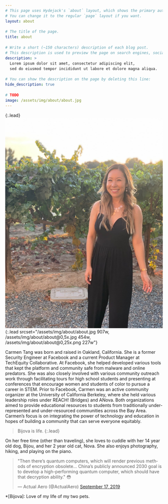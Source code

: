 ```yaml
---
# This page uses Hydejack's `about` layout, which shows the primary author's picture and about text at the top.
# You can change it to the regular `page` layout if you want.
layout: about

# The title of the page.
title: about

# Write a short (~150 characters) description of each blog post.
# This description is used to preview the page on search engines, social media, etc.
description: >
  Lorem ipsum dolor sit amet, consectetur adipiscing elit,
  sed do eiusmod tempor incididunt ut labore et dolore magna aliqua.

# You can show the description on the page by deleting this line:
hide_description: true

# TODO
image: /assets/img/about/about.jpg
---
```


{:.lead}
![carmen](assets/img/about/about.jpg){:.lead srcset="/assets/img/about/about.jpg 907w, /assets/img/about/about@0,5x.jpg 454w, /assets/img/about/about@0,25x.png 227w"}

Carmen Tang was born and raised in Oakland, California. She is a former Security Engineer at Facebook and a current Product Manager at TechEquity Collaborative. At Facebook, she helped developed various tools that kept the platform and community safe from malware and online predators. She was also closely involved with various community outreach work through facilitating tours for high school students and presenting at conferences that encourage women and students of color to pursue a career in STEM. Prior to Facebook, Carmen was an active community organizer at the University of California Berkeley, where she held various leadership roles under REACH! (Bridges) and ANova. Both organizations aimed to provide educational resources to students from traditionally under-represented and under-resourced communities across the Bay Area. Carmen’s focus is on integrating the power of technology and education in hopes of building a community that can serve everyone equitably.

> Bijova is life.
{:.lead}

On her free time (other than traveling), she loves to cuddle with her 14 year old dog, Bijou, and her 2 year old cat, Nova. She also enjoys photography, hiking, and playing on the piano.


<script async src="//platform.twitter.com/widgets.js" charset="utf-8"></script>
<blockquote class="twitter-tweet" data-lang="en">
  <p lang="en" dir="ltr">
    "Then there’s quantum computers, which will render previous methods of encryption obsolete... China’s publicly announced 2030 goal is to develop a high-performing quantum computer, which should have that decryption ability." 😳
  </p>
  &mdash; Actual Aero (@ActualAero)
  <a href="https://twitter.com/carmentanng/status/1174103672772427778">September 17, 2019</a>
</blockquote>

*[Bijova]: Love of my life of my two pets.
